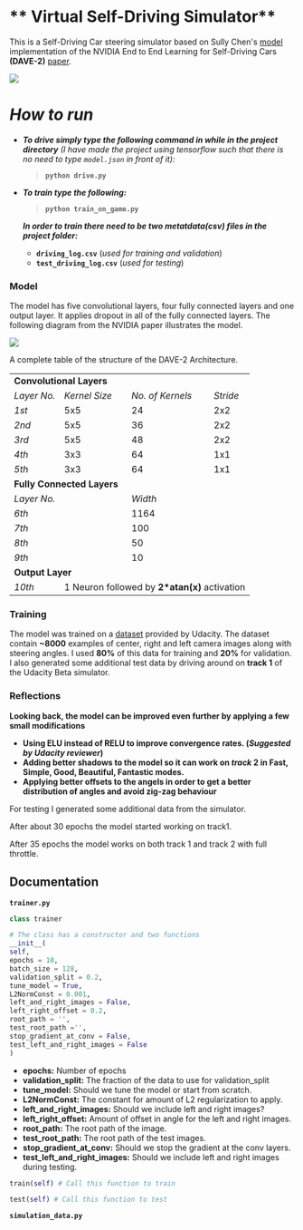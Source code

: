 # ** Virtual Self-Driving Simulator**

This is a Self-Driving Car steering simulator based on Sully Chen's [model](https://github.com/SullyChen/Autopilot-TensorFlow/blob/master/model.py) implementation of the NVIDIA End to End Learning for Self-Driving Cars **(DAVE-2)** [paper](https://arxiv.org/pdf/1604.07316.pdf).

[//]: # (Image References)
[image0]: ./Img/simulator_image.jpg
[image1]: ./Img/dave2.jpg
[image2]: ./Img/aug/sat_var.png
[image3]: ./Img/aug/light_var.png
[image4]: ./Img/aug/shad.png
[image5]: ./Img/aug/trans.png
[image6]: ./Img/aug/eq.png

![][image0]

#  _**How to run**_
  * _**To drive simply type the following command in while in the project directory** (I have made the project using tensorflow such that there is no need to type `model.json` in front of it):_
    > **`python drive.py`**

  * _**To train type the following:**_
    > **`python train_on_game.py`**

    _**In order to train there need to be two metatdata(csv) files in the project folder:**_
    * **`driving_log.csv`** (_used for training and validation_)
    * **`test_driving_log.csv`** (_used for testing_)

### Model
The model has five convolutional layers, four fully connected layers and one output layer. It applies dropout in all of the fully connected layers. The following diagram from the NVIDIA paper illustrates the model.

![][image1]

<p></p>
<p></p>
<p></p>A complete table of the structure of the DAVE-2 Architecture.
<p></p>
<table>
  <tr>
    <td colspan="4"><b>Convolutional Layers</b></td>
  </tr>
  <tr>
  <tr>
    <td><i>Layer No.</i></td>
    <td><i>Kernel Size</i></td>
    <td><i>No. of Kernels</i></td>
    <td><i>Stride</i></td>
  </tr>
    <td><i>1st</i></td>
    <td>5x5</td>
    <td>24</td>
    <td>2x2</td>
  </tr>
  <tr>
    <td><i>2nd</i></td>
    <td>5x5</td>
    <td>36</td>
    <td>2x2</td>
  </tr>
  <tr>
    <td><i>3rd</i></td>
    <td>5x5</td>
    <td>48</td>
    <td>2x2</td>
  </tr>
  <tr>
    <td><i>4th</i></td>
    <td>3x3</td>
    <td>64</td>
    <td>1x1</td>
  </tr>
  <tr>
    <td><i>5th</i></td>
    <td>3x3</td>
    <td>64</td>
    <td>1x1</td>
  </tr>

  <tr>
    <td colspan="4"><b>Fully Connected Layers</b></td>
  </tr>

  <tr>
    <td colspan="2"><i>Layer No.</i></td>
    <td colspan="2"><i>Width</i></td>
  </tr>
  <tr>
    <td colspan="2"><i>6th</i></td>
    <td colspan="2">1164</td>
  </tr>
  <tr>
    <td colspan="2"><i>7th</i></td>
    <td colspan="2">100</td>
  </tr>
  <tr>
    <td colspan="2"><i>8th</i></td>
    <td colspan="2">50</td>
  </tr>
  <tr>
    <td colspan="2"><i>9th</i></td>
    <td colspan="2">10</td>
  </tr>

  <tr>
    <td colspan="4"><b>Output Layer</b></td>
  </tr>
  <tr>
    <td colspan="1"><i>10th</i></td>
    <td colspan="3">1 Neuron followed by <b>2*atan(x)</b> activation</td>
  </tr>
</table>

### Training
The model was trained on a [dataset](https://d17h27t6h515a5.cloudfront.net/topher/2016/December/584f6edd_data/data.zip) provided by Udacity. The dataset contain **~8000** examples of center, right and left camera images along with steering angles. I used **80%** of this data for training and **20%** for validation. I also generated some additional test data by driving around on **track 1** of the Udacity Beta simulator.

### Reflections

**Looking back, the model can be improved even further by applying a few small modifications**

* **Using ELU instead of RELU to improve convergence rates. (_Suggested by Udacity reviewer_)**
* **Adding better shadows to the model so it can work on _track_ 2 in Fast, Simple, Good, Beautiful, Fantastic modes.**
* **Applying better offsets to the angels in order to get a better distribution of angles and avoid zig-zag behaviour**

For testing I generated some additional data from the simulator.

After about 30 epochs the model started working on track1.

After 35 epochs the model works on both track 1 and track 2 with full throttle.

## **Documentation**
**`trainer.py`**

  ```python
  class trainer
  ```
  ```python
  # The class has a constructor and two functions
  __init__(
  self,
  epochs = 10,
  batch_size = 128,
  validation_split = 0.2,
  tune_model = True,
  L2NormConst = 0.001,
  left_and_right_images = False,
  left_right_offset = 0.2,
  root_path = '',
  test_root_path ='',
  stop_gradient_at_conv = False,
  test_left_and_right_images = False
  )
  ```

  * **epochs:** Number of epochs
  * **validation_split:** The fraction of the data to use for validation_split
  * **tune_model:** Should we tune the model or start from scratch.
  * **L2NormConst:** The constant for amount of L2 regularization to apply.
  * **left_and_right_images:** Should we include left and right images?
  * **left_right_offset:** Amount of offset in angle for the left and right images.
  * **root_path:** The root path of the image.
  * **test_root_path:** The root path of the test images.
  * **stop_gradient_at_conv:** Should we stop the gradient at the conv layers.
  * **test_left_and_right_images:** Should we include left and right images during testing.


  ```python
  train(self) # Call this function to train
  ```
  ```python
  test(self) # Call this function to test
  ```

**`simulation_data.py`**

